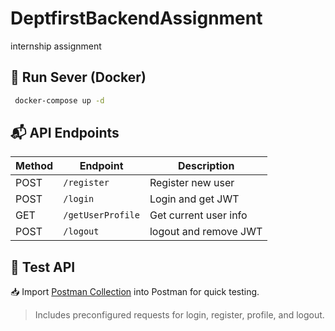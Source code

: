 # DeptfirstBackendAssignment
internship assignment

## 🚀 Run Sever (Docker)
```bash
 docker-compose up -d
```

## 📬 API Endpoints
| Method | Endpoint | Description |
| --- | --- | --- |
| POST | `/register` | Register new user |
| POST | `/login` | Login and get JWT |
| GET | `/getUserProfile` | Get current user info | 
| POST | `/logout` | logout and remove JWT |

## 🧪 Test API

📥 Import [Postman Collection](postman_collection.json) into Postman for quick testing.

> Includes preconfigured requests for login, register, profile, and logout.

